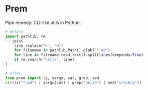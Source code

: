 # Prem

Pipe remedy: CLI-like utils in Python.

```py
# before
import pathlib, re
"".join(
    line.replace("h", "H")
    for filename in pathlib.Path().glob("*.md")
    for line in filename.read_text().splitlines(keepends=True)
    if re.search("hello", line)
)

# after
from prem import ls, xargs, cat, grep, sed
str(ls("*.md") | xargs(cat) | grep("hello") | sed("s/h/H/g"))
```
